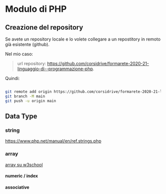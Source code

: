 # Modulo di PHP

## Creazione del repository

Se avete un repository locale e lo volete collegare a un repostitory in remoto già esistente (github).


Nel mio caso:

> url repository: 
> https://github.com/corsidrive/formarete-2020-21-linguaggio-di--programmazione-php.

Quindi:

```bash

git remote add origin https://github.com/corsidrive/formarete-2020-21-linguaggio-di--programmazione-php.git
git branch -M main
git push -u origin main

```

## Data Type

### string

https://www.php.net/manual/en/ref.strings.php

### array

[array su w3school](https://www.w3schools.com/php/php_arrays.asp)

#### numeric / index



#### associative